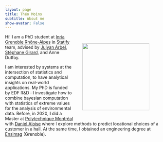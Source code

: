 ```yaml
---
layout: page
title: Théo Moins
subtitle: About me
show-avatar: False
---
```


<img style="float: right;" src="/assets/img/IMG_7998.png" width="220" hspace="30" vspace="30">


Hi! I am a PhD student at [Inria Grenoble Rhône-Alpes](https://www.inria.fr/fr/centre-inria-grenoble-rhone-alpes) in [Statify](https://team.inria.fr/statify/) team, advised by [Julyan Arbel](https://www.julyanarbel.com/), [Stéphane Girard](http://mistis.inrialpes.fr/people/girard/), and Anne Dutfoy.

I am interested by systems at the intersection of statistics and computation, to have analytical insights on real-world applications. 
My PhD is funded by EDF R&D : I investigate how to combine bayesian computation with statistics of extreme values for the analysis of environmental data. 
Before, in 2020, I did a Master at [Polytechnique Montréal](https://www.polymtl.ca/) with [Daniel Aloise](https://www.polymtl.ca/expertises/aloise-daniel) where I explore methods to predict locational choices of a customer in a hall.
At the same time, I obtained an engineering degree at [Ensimag](https://ensimag.grenoble-inp.fr/) (Grenoble).


